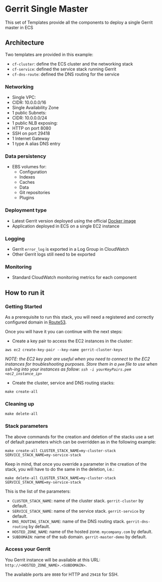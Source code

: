 # Gerrit Single Master

This set of Templates provide all the components to deploy a single Gerrit master
in ECS

## Architecture

Two templates are provided in this example:
* `cf-cluster`: define the ECS cluster and the networking stack
* `cf-service`: defined the service stack running Gerrit
* `cf-dns-route`: defined the DNS routing for the service

### Networking

* Single VPC:
 * CIDR: 10.0.0.0/16
* Single Availability Zone
* 1 public Subnets:
 * CIDR: 10.0.0.0/24
* 1 public NLB exposing:
 * HTTP on port 8080
 * SSH on port 29418
* 1 Internet Gateway
* 1 type A alias DNS entry

### Data persistency

* EBS volumes for:
  * Configuration
  * Indexes
  * Caches
  * Data
  * Git repositories
  * Plugins

### Deployment type

* Latest Gerrit version deployed using the official [Docker image](https://hub.docker.com/r/gerritcodereview/gerrit)
* Application deployed in ECS on a single EC2 instance

### Logging

* Gerrit `error_log` is exported in a Log Group in CloudWatch
* Other Gerrit logs still need to be exported

### Monitoring

* Standard CloudWatch monitoring metrics for each component

## How to run it

### Getting Started

As a prerequisite to run this stack, you will need a registered and correctly
configured domain in [Route53](https://docs.aws.amazon.com/Route53/latest/DeveloperGuide/getting-started.html).

Once you will have it you can continue with the next steps:

* Create a key pair to access the EC2 instances in the cluster:

```
aws ec2 create-key-pair --key-name gerrit-cluster-keys
```

*NOTE: the EC2 key pair are useful when you need to connect to the EC2 instances
for troubleshooting purposes. Store them in a `pem` file to use when ssh-ing into your
instances as follow: `ssh -i yourKeyPairs.pem <ec2_instance_ip>`*

* Create the cluster, service and DNS routing stacks:

```
make create-all
```

### Cleaning up

```
make delete-all
```

### Stack parameters

The above commands for the creation and deletion of the stacks use a set of default
parameters which can be overridden as in the following example:

```
make create-all CLUSTER_STACK_NAME=my-cluster-stack SERVICE_STACK_NAME=my-service-stack
```

Keep in mind, that once you override a parameter in the creation of the stack,
you will have to do the same in the deletion, i.e.:

```
make delete-all CLUSTER_STACK_NAME=my-cluster-stack SERVICE_STACK_NAME=my-service-stack
```

This is the list of the parameters:

* `CLUSTER_STACK_NAME`: name of the cluster stack. `gerrit-cluster` by default.
* `SERVICE_STACK_NAME`: name of the service stack. `gerrit-service` by default.
* `DNS_ROUTING_STACK_NAME`: name of the DNS routing stack. `gerrit-dns-routing` by default.
* `HOSTED_ZONE_NAME`: name of the hosted zone. `mycompany.com` by default.
* `SUBDOMAIN`: name of the sub domain. `gerrit-master-demo` by default.

### Access your Gerrit

You Gerrit instance will be available at this URL: `http://<HOSTED_ZONE_NAME>.<SUBDOMAIN>`.

The available ports are `8080` for HTTP and `29418` for SSH.

